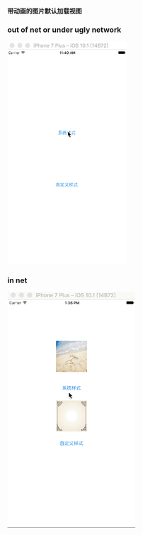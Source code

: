 
#### 带动画的图片默认加载视图

### out of net or under ugly network
![image](https://github.com/ITIosEthan/CzyLoadingMaskView/blob/master/outodnet.gif)
### in net
![image](https://github.com/ITIosEthan/CzyLoadingMaskView/blob/master/innet.gif)
